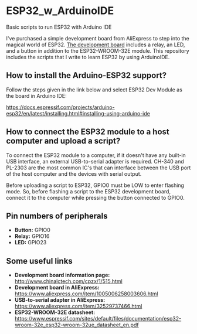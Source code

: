 # ESP32_w_ArduinoIDE
 Basic scripts to run ESP32 with Arduino IDE

 I've purchased a simple development board from AliExpress to step into the magical world of ESP32. [The development board](http://www.chinalctech.com/cpzx/1/515.html) includes a relay, an LED, and a button in addition to the ESP32-WROOM-32E module.
 This repository includes the scripts that I write to learn ESP32 by using ArduinoIDE.

## How to install the Arduino-ESP32 support?
Follow the steps given in the link below and select ESP32 Dev Module as the board in Arduino IDE:

https://docs.espressif.com/projects/arduino-esp32/en/latest/installing.html#installing-using-arduino-ide

 ## How to connect the ESP32 module to a host computer and upload a script?
 To connect the ESP32 module to a computer, if it doesn't have any built-in USB interface, an external USB-to-serial adapter is required. CH-340 and PL-2303 are the most common IC's that can interface between the USB port of the host computer and the devices with serial output.

 Before uploading a script to ESP32, GPIO0 must be LOW to enter flashing mode. So, before flashing a script to the ESP32 development board, connect it to the computer while pressing the button connected to GPIO0.
 
 ## Pin numbers of peripherals
 * **Button:** GPIO0	
 * **Relay:** GPIO16	
 * **LED:** GPIO23
   
 ## Some useful links
 * **Development board information page:** http://www.chinalctech.com/cpzx/1/515.html
 * **Development board in AliExpress:** https://www.aliexpress.com/item/1005006258003606.html
 * **USB-to-serial adapter in AliExpress:** https://www.aliexpress.com/item/32529737466.html
 * **ESP32-WROOM-32E datasheet:** https://www.espressif.com/sites/default/files/documentation/esp32-wroom-32e_esp32-wroom-32ue_datasheet_en.pdf
 


